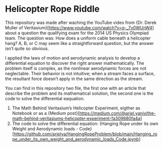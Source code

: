 # Helicopter Rope Riddle

This repository was made after waching the YouTube video from {Dr. Derek Muller of Veritasium}[https://www.youtube.com/watch?v=q-_7y0WUnW4] about a question the qualifying exam for the 2014 US Physics Olympiad team. The question was: How does a uniform cable beneath a helicopter hang? A, B, or C may seem like a straightforward question, but the answer isn’t quite so obvious.

I applied the laws of motion and aerodynamic analysis to develop a differential equation to discover the right answer mathematically. The problem itself is complex, as the nonlinear aerodynamic forces are not neglectable. Their behavior is not intuitive; when a stream faces a surface, the resultant force doesn’t apply in the same direction as the stream.

You can find in this repository two file, the first one with an article that describe the problem and its mathematical solution, the second one is the code to solve the differential eaquation.

1. The Math Behind Veritasium’s Helicopter Experiment, eigther as Notebook or as a {Medium post}[https://medium.com/@ariel.yaniv/the-math-behind-veritasiums-helicopter-experiment-fa309880fa4a]
2. The code to solve the differential equation: {Hanging Rope under its own Weight and Aerodynamic loads - Code}[https://github.com/arielya/HangingRopeProblem/blob/main/Hanging_rope_under_its_own_weight_and_aerodynamic_loads_Code.ipynb] 
